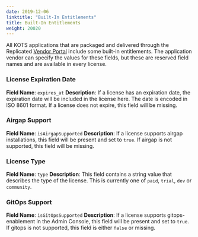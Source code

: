 ```yaml
---
date: 2019-12-06
linktitle: "Built-In Entitlements"
title: Built-In Entitlements
weight: 20020
---
```


All KOTS applications that are packaged and delivered through the Replicated [Vendor Portal](https://vendor.replicated.com) include some built-in entitlements. The application vendor can specify the values for these fields, but these are reserved field names and are available in every license.

### License Expiration Date

**Field Name**: `expires_at`
**Description**: If a license has an expiration date, the expiration date will be included in the license here. The date is encoded in ISO 8601 format. If a license does not expire, this field will be missing.

### Airgap Support

**Field Name**: `isAirgapSupported`
**Description**: If a license supports airgap installations, this field will be present and set to `true`. If airgap is not supported, this field will be missing.

### License Type

**Field Name**: `type`
**Description**: This field contains a string value that describes the type of the license. This is currently one of `paid`, `trial`, `dev` or `community`.

### GitOps Support

**Field Name**: `isGitOpsSupported`
**Description**: If a license supports gitops-enablement in the Admin Console, this field will be present and set to `true`. If gitops is not supported, this field is either `false` or missing.
